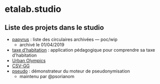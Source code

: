 # etalab.studio

## Liste des projets dans le studio

* [papyrus](https://papyrus.etalab.studio/) : liste des circulaires archivées — poc/wip
   - archivé le 01/04/2019
* [taxe d'habitation](http://taxehabitation.etalab.studio/) : application pédagogique pour comprendre sa taxe d'habitation
* [Urban Olympics](https://urban-olympics.etalab.studio/) 
* [CSV-GG](https://csv-gg.etalab.studio/)
* [pseudo](https://pseudo.etalab.studio/) : démonstrateur du moteur de pseudonymisation
   * maintenu par @psorianom
   
